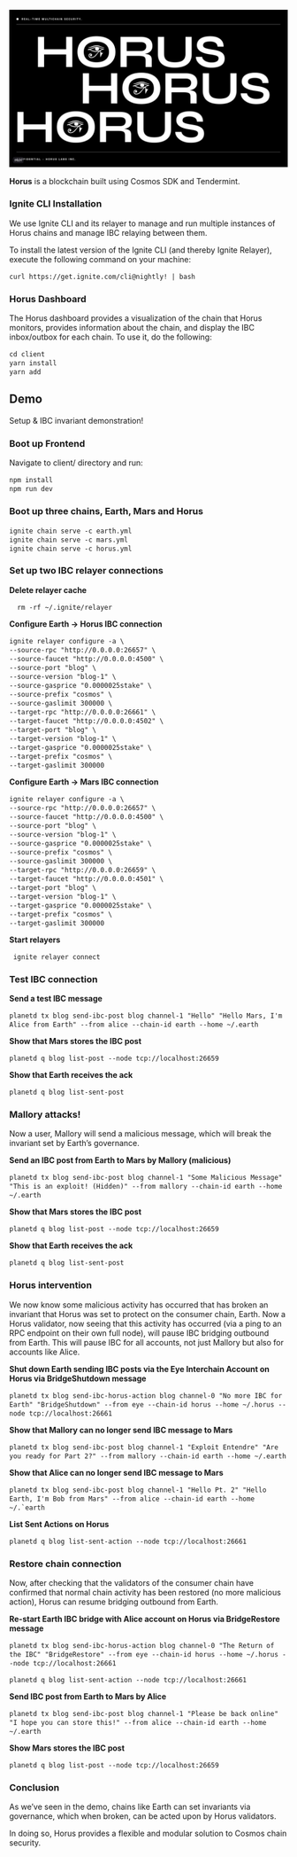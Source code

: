 ![Horus cover](static/git-cover.jpg)

**Horus** is a blockchain built using Cosmos SDK and Tendermint.

### Ignite CLI Installation

We use Ignite CLI and its relayer to manage and run multiple instances of Horus chains and manage IBC relaying between them.

To install the latest version of the Ignite CLI (and thereby Ignite Relayer), execute the following command on your machine:

```
curl https://get.ignite.com/cli@nightly! | bash
```

### Horus Dashboard

The Horus dashboard provides a visualization of the chain that Horus monitors, provides information about the chain, and display the IBC inbox/outbox for each chain. To use it, do the following:

```
cd client
yarn install
yarn add
```

## Demo

Setup & IBC invariant demonstration!

### Boot up Frontend

Navigate to client/ directory and run:

```
npm install
npm run dev
```


### Boot up three chains, Earth, Mars and Horus

```
ignite chain serve -c earth.yml
ignite chain serve -c mars.yml
ignite chain serve -c horus.yml
```

### Set up two IBC relayer connections

**Delete relayer cache**

```
  rm -rf ~/.ignite/relayer
```

**Configure Earth → Horus IBC connection**

```
ignite relayer configure -a \
--source-rpc "http://0.0.0.0:26657" \
--source-faucet "http://0.0.0.0:4500" \
--source-port "blog" \
--source-version "blog-1" \
--source-gasprice "0.0000025stake" \
--source-prefix "cosmos" \
--source-gaslimit 300000 \
--target-rpc "http://0.0.0.0:26661" \
--target-faucet "http://0.0.0.0:4502" \
--target-port "blog" \
--target-version "blog-1" \
--target-gasprice "0.0000025stake" \
--target-prefix "cosmos" \
--target-gaslimit 300000
```

**Configure Earth → Mars IBC connection**

```
ignite relayer configure -a \
--source-rpc "http://0.0.0.0:26657" \
--source-faucet "http://0.0.0.0:4500" \
--source-port "blog" \
--source-version "blog-1" \
--source-gasprice "0.0000025stake" \
--source-prefix "cosmos" \
--source-gaslimit 300000 \
--target-rpc "http://0.0.0.0:26659" \
--target-faucet "http://0.0.0.0:4501" \
--target-port "blog" \
--target-version "blog-1" \
--target-gasprice "0.0000025stake" \
--target-prefix "cosmos" \
--target-gaslimit 300000
```

**Start relayers**

```
 ignite relayer connect
```

### Test IBC connection

**Send a test IBC message**

```
planetd tx blog send-ibc-post blog channel-1 "Hello" "Hello Mars, I'm Alice from Earth" --from alice --chain-id earth --home ~/.earth
```

**Show that Mars stores the IBC post**

```
planetd q blog list-post --node tcp://localhost:26659
```

**Show that Earth receives the ack**

```
planetd q blog list-sent-post
```

### Mallory attacks!

Now a user, Mallory will send a malicious message, which will break the invariant set by Earth’s governance.

**Send an IBC post from Earth to Mars by Mallory (malicious)**

```
planetd tx blog send-ibc-post blog channel-1 "Some Malicious Message" "This is an exploit! (Hidden)" --from mallory --chain-id earth --home ~/.earth
```

**Show that Mars stores the IBC post**

```
planetd q blog list-post --node tcp://localhost:26659
```

**Show that Earth receives the ack**

```
planetd q blog list-sent-post
```

### Horus intervention

We now know some malicious activity has occurred that has broken an invariant that Horus was set to protect on the consumer chain, Earth. Now a Horus validator, now seeing that this activity has occurred (via a ping to an RPC endpoint on their own full node), will pause IBC bridging outbound from Earth. This will pause IBC for all accounts, not just Mallory but also for accounts like Alice.

**Shut down Earth sending IBC posts via the Eye Interchain Account on Horus via BridgeShutdown message**

```
planetd tx blog send-ibc-horus-action blog channel-0 "No more IBC for Earth" "BridgeShutdown" --from eye --chain-id horus --home ~/.horus --node tcp://localhost:26661
```

**Show that Mallory can no longer send IBC message to Mars**

```
planetd tx blog send-ibc-post blog channel-1 "Exploit Entendre" "Are you ready for Part 2?" --from mallory --chain-id earth --home ~/.earth
```

**Show that Alice can no longer send IBC message to Mars**

```
planetd tx blog send-ibc-post blog channel-1 "Hello Pt. 2" "Hello Earth, I'm Bob from Mars" --from alice --chain-id earth --home ~/.`earth
```

**List Sent Actions on Horus**

```
planetd q blog list-sent-action --node tcp://localhost:26661
```

### Restore chain connection

Now, after checking that the validators of the consumer chain have confirmed that normal chain activity has been restored (no more malicious action), Horus can resume bridging outbound from Earth.

**Re-start Earth IBC bridge with Alice account on Horus via BridgeRestore message**

```
planetd tx blog send-ibc-horus-action blog channel-0 "The Return of the IBC" "BridgeRestore" --from eye --chain-id horus --home ~/.horus --node tcp://localhost:26661
```

```
planetd q blog list-sent-action --node tcp://localhost:26661
```

**Send IBC post from Earth to Mars by Alice**

```
planetd tx blog send-ibc-post blog channel-1 "Please be back online" "I hope you can store this!" --from alice --chain-id earth --home ~/.earth
```

**Show Mars stores the IBC post**

```
planetd q blog list-post --node tcp://localhost:26659
```

### Conclusion

As we’ve seen in the demo, chains like Earth can set invariants via governance, which when broken, can be acted upon by Horus validators.

In doing so, Horus provides a flexible and modular solution to Cosmos chain security.
